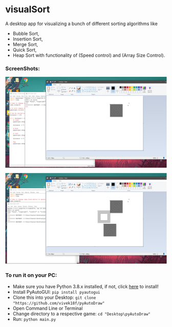 # visualSort

A desktop app for visualizing a bunch of different sorting algorithms like 
* Bubble Sort, 
* Insertion Sort, 
* Merge Sort, 
* Quick Sort, 
* Heap Sort 
with functionality of (Speed control) and (Array Size Control).

### ScreenShots:

![1](https://github.com/vivek18f/pyAutoDraw/blob/main/img/pyautodraw1.png)

![2](https://github.com/vivek18f/pyAutoDraw/blob/main/img/pyautodraw2.png)

### To run it on your PC:
* Make sure you have Python 3.8.x installed, if not, click [here](https://www.python.org/downloads/) to install! 
* Install PyAutoGUI: `pip install pyautogui`
* Clone this into your Desktop: `git clone "https://github.com/vivek18f/pyAutoDraw"`
* Open Command Line or Terminal 
* Change directory to a respective game: `cd "Desktop\pyAutoDraw"`
* Run: `python main.py`

